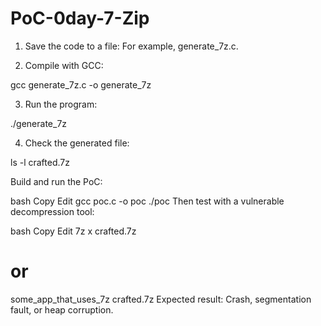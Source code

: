 # PoC-0day-7-Zip
1. Save the code to a file: For example, generate_7z.c.

2. Compile with GCC:

gcc generate_7z.c -o generate_7z

3. Run the program:

./generate_7z

4. Check the generated file:

ls -l crafted.7z


Build and run the PoC:

bash
Copy
Edit
gcc poc.c -o poc
./poc
Then test with a vulnerable decompression tool:

bash
Copy
Edit
7z x crafted.7z
# or
some_app_that_uses_7z crafted.7z
Expected result: Crash, segmentation fault, or heap corruption.
